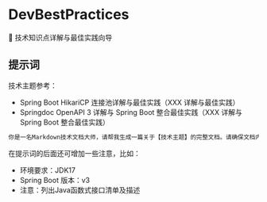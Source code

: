 # DevBestPractices

🚀 技术知识点详解与最佳实践向导

## 提示词

技术主题参考：

- Spring Boot HikariCP 连接池详解与最佳实践（XXX 详解与最佳实践）
- Springdoc OpenAPI 3 详解与 Spring Boot 整合最佳实践（XXX 详解与 Spring Boot 整合最佳实践）

```markdown
你是一名Markdown技术文档大师，请帮我生成一篇关于【技术主题】的完整文档。请确保文档内容详尽、准确，代码示例清晰、可运行，并遵循 Markdown 技术文档的最佳实践。
```

在提示词的后面还可增加一些注意，比如：

- 环境要求：JDK17
- Spring Boot 版本：v3
- 注意：列出Java函数式接口清单及描述

